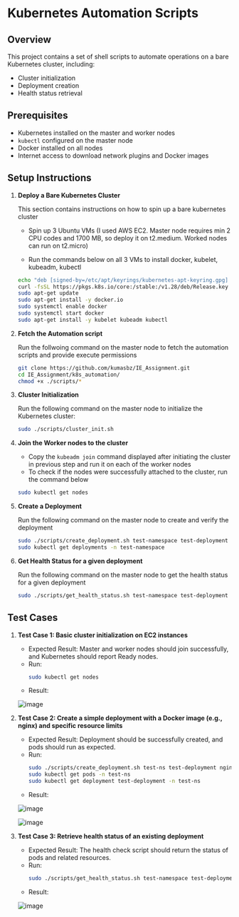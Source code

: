 # Kubernetes Automation Scripts


## Overview

This project contains a set of shell scripts to automate operations on a bare Kubernetes cluster, including:
- Cluster initialization
- Deployment creation
- Health status retrieval

## Prerequisites

- Kubernetes installed on the master and worker nodes
- `kubectl` configured on the master node
- Docker installed on all nodes
- Internet access to download network plugins and Docker images

## Setup Instructions

1. **Deploy a Bare Kubernetes Cluster**

   This section contains instructions on how to spin up a bare kubernetes cluster
   
   - Spin up 3 Ubuntu VMs (I used AWS EC2. Master node requires min 2 CPU codes and 1700 MB, so deploy it on t2.medium. Worked nodes can run on t2.micro)

   - Run the commands below on all 3 VMs to install docker, kubelet, kubeadm, kubectl

   ```bash
   echo "deb [signed-by=/etc/apt/keyrings/kubernetes-apt-keyring.gpg] https://pkgs.k8s.io/core:/stable:/v1.28/deb/ /" | sudo tee /etc/apt/sources.list.d/kubernetes.list
   curl -fsSL https://pkgs.k8s.io/core:/stable:/v1.28/deb/Release.key | sudo gpg --dearmor -o /etc/apt/keyrings/kubernetes-apt-keyring.gpg
   sudo apt-get update
   sudo apt-get install -y docker.io
   sudo systemctl enable docker
   sudo systemctl start docker
   sudo apt-get install -y kubelet kubeadm kubectl

2. **Fetch the Automation script**

   Run the follwoing command on the master node to fetch the automation scripts and provide execute permissions
   
   ```bash
   git clone https://github.com/kumasbz/IE_Assignment.git
   cd IE_Assignment/k8s_automation/
   chmod +x ./scripts/*


3. **Cluster Initialization**

   Run the following command on the master node to initialize the Kubernetes cluster:

   ```bash
   sudo ./scripts/cluster_init.sh

4. **Join the Worker nodes to the cluster**

   - Copy the `kubeadm join` command displayed after initiating the cluster in previous step and run it on each of the worker nodes
   - To check if the nodes were successfully attached to the cluster, run the command below

   ```bash
   sudo kubectl get nodes


5. **Create a Deployment**

   Run the following command on the master node to create and verify the deployment

   ```bash
   sudo ./scripts/create_deployment.sh test-namespace test-deployment nginx:latest 100m 500m 128Mi 512Mi 80 50
   sudo kubectl get deployments -n test-namespace


6. **Get Health Status for a given deployment**

   Run the following command on the master node to get the health status for a given deployment

   ```bash
   sudo ./scripts/get_health_status.sh test-namespace test-deployment

## Test Cases

1. **Test Case 1: Basic cluster initialization on EC2 instances**

   - Expected Result: Master and worker nodes should join successfully, and Kubernetes should report Ready nodes.
   - Run:
      ```bash
      sudo kubectl get nodes
   - Result:

   ![image](https://github.com/user-attachments/assets/c8f14ba7-1f73-4624-86b5-77d90901c326)

2. **Test Case 2: Create a simple deployment with a Docker image (e.g., nginx) and specific resource limits**

   - Expected Result: Deployment should be successfully created, and pods should run as expected.
   - Run:
        ```bash
        sudo ./scripts/create_deployment.sh test-ns test-deployment nginx:latest 100m 500m 128Mi 512Mi 80 50
        sudo kubectl get pods -n test-ns
        sudo kubectl get deployment test-deployment -n test-ns
   - Result:

   ![image](https://github.com/user-attachments/assets/8767e1d3-b515-4fa6-830b-b6d2511f1a4e)

   ![image](https://github.com/user-attachments/assets/2ea2b736-479e-4ccf-abbc-d1af50826f1f)

3. **Test Case 3: Retrieve health status of an existing deployment**

   - Expected Result: The health check script should return the status of pods and related resources.
   - Run:
        ```bash
        sudo ./scripts/get_health_status.sh test-namespace test-deployment
   - Result: 

   ![image](https://github.com/user-attachments/assets/2aaa3607-2394-46c3-b4d7-dd548c076618)



